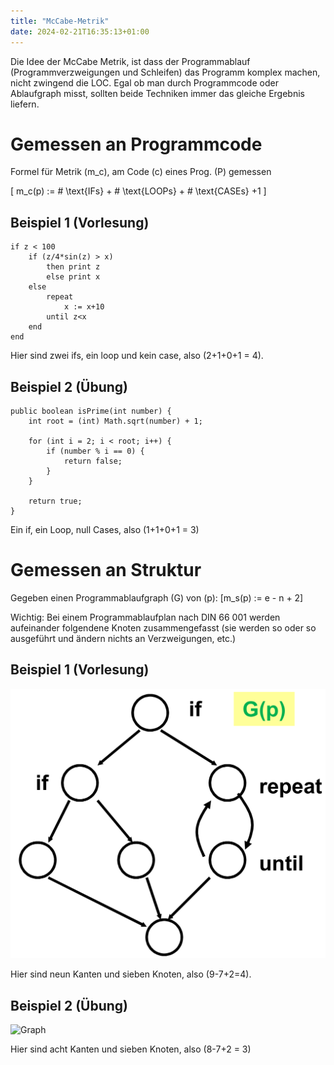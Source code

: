 ```yaml
---
title: "McCabe-Metrik"
date: 2024-02-21T16:35:13+01:00
---
```


Die Idee der McCabe Metrik, ist dass der Programmablauf (Programmverzweigungen und Schleifen) das Programm komplex machen, nicht zwingend die LOC. Egal ob man durch Programmcode oder Ablaufgraph misst, sollten beide Techniken immer das gleiche Ergebnis liefern.

# Gemessen an Programmcode

Formel für Metrik \(m_c\), am Code \(c\) eines Prog. \(P\) gemessen

\[
m_c(p) := \# \text{IFs} + \# \text{LOOPs} + \# \text{CASEs} +1
\]

## Beispiel 1 (Vorlesung)

```
if z < 100
    if (z/4*sin(z) > x)
        then print z
        else print x
    else
        repeat
            x := x+10
        until z<x
    end
end
```

Hier sind zwei ifs, ein loop und kein case, also \(2+1+0+1 = 4\).

## Beispiel 2 (Übung)

```
public boolean isPrime(int number) {
    int root = (int) Math.sqrt(number) + 1;

    for (int i = 2; i < root; i++) {
        if (number % i == 0) {
            return false;
        }
    }

    return true;
}
```

Ein if, ein Loop, null Cases, also \(1+1+0+1 = 3\)

# Gemessen an Struktur

Gegeben einen Programmablaufgraph \(G\) von \(p\): \[m_s(p) := e - n + 2\]

Wichtig: Bei einem Programmablaufplan nach DIN 66 001 werden aufeinander folgendene Knoten zusammengefasst (sie werden so oder so ausgeführt und ändern nichts an Verzweigungen, etc.)

## Beispiel 1 (Vorlesung)

![Graph](vorlesungsgraph.png)

Hier sind neun Kanten und sieben Knoten, also \(9-7+2=4\).

## Beispiel 2 (Übung)

![Graph](übungsgraph.png)

Hier sind acht Kanten und sieben Knoten, also \(8-7+2 = 3\)